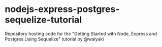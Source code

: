 # nodejs-express-postgres-sequelize-tutorial
Repository hosting code for the "Getting Started with Node, Express and Postgres Using Sequelize" tutorial by @waiyaki
